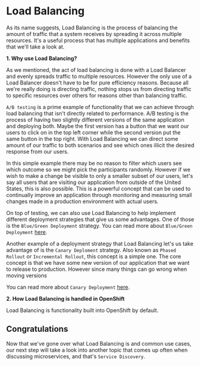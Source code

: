 # Load Balancing

As its name suggests, Load Balancing is the process of balancing the amount of traffic that a system receives by spreading it across multiple resources. It's a useful process that has multiple applications and benefits that we'll take a look at.

**1. Why use Load Balancing?**

As we mentioned, the act of load balancing is done with a Load Balancer and evenly spreads traffic to multiple resources. However the only use of a Load Balancer doesn't have to be for pure efficiency reasons. Because all we're really doing is directing traffic, nothing stops us from directing traffic to specific resources over others for reasons other than balancing traffic.

`A/B testing` is a prime example of functionality that we can achieve through load balancing that isn't directly related to performance. A/B testing is the process of having two slightly different versions of the same application and deploying both. Maybe the first version has a button that we want our users to click on in the top left corner while the second version put the same button in the top right. With Load Balancing we can direct some amount of our traffic to both scenarios and see which ones illicit the desired response from our users. 

In this simple example there may be no reason to filter which users see which outcome so we might pick the participants randomly. However if we wish to make a change be visible to only a smaller subset of our users, let's say all users that are visiting our application from outside of the United States, this is also possible. This is a powerful concept that can be used to continually improve an application through monitoring and measuring small changes made in a production environment with actual users.

On top of testing, we can also use Load Balancing to help implement different deployment strategies that give us some advantages. One of those is the `Blue/Green Deployment` strategy. 
You can read more about `Blue/Green Deployment` [here](https://martinfowler.com/bliki/BlueGreenDeployment.html).

Another example of a deployment strategy that Load Balancing let's us take advantage of is the `Canary Deploment` strategy. Also known as `Phased Rollout` or `Incremental Rollout`, this concept is a simple one. The core concept is that we have some new version of our application that we want to release to production. However since many things can go wrong when moving versions

You can read more about `Canary Deployment` [here](https://martinfowler.com/bliki/CanaryRelease.html).

**2. How Load Balancing is handled in OpenShift**

Load Balancing is functionality built into OpenShift by default.


## Congratulations

Now that we've gone over what Load Balancing is and common use cases, our next step will take a look into another topic that comes up often when discussing microservices, and that's `Service Discovery`.
